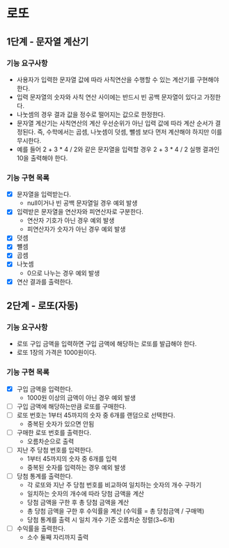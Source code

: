 # 로또

## 1단계 - 문자열 계산기

### 기능 요구사항

- 사용자가 입력한 문자열 값에 따라 사칙연산을 수행할 수 있는 계산기를 구현해야 한다.
- 입력 문자열의 숫자와 사칙 연산 사이에는 반드시 빈 공백 문자열이 있다고 가정한다.
- 나눗셈의 경우 결과 값을 정수로 떨어지는 값으로 한정한다.
- 문자열 계산기는 사칙연산의 계산 우선순위가 아닌 입력 값에 따라 계산 순서가 결정된다. 즉, 수학에서는 곱셈, 나눗셈이 덧셈, 뺄셈 보다 먼저 계산해야 하지만 이를 무시한다.
- 예를 들어 2 + 3 * 4 / 2와 같은 문자열을 입력할 경우 2 + 3 * 4 / 2 실행 결과인 10을 출력해야 한다.

### 기능 구현 목록

- [X] 문자열을 입력받는다.
    - null이거나 빈 공백 문자열일 경우 예외 발생
- [X] 입력받은 문자열을 연산자와 피연산자로 구분한다.
  - 연산자 기호가 아닌 경우 예외 발생
  - 피연산자가 숫자가 아닌 경우 예외 발생
- [X] 덧셈
- [X] 뺼셈
- [X] 곱셈
- [X] 나눗셈
  - 0으로 나누는 경우 예외 발생
- [X] 연산 결과를 출력한다.

## 2단계 - 로또(자동)

### 기능 요구사항
 
- 로또 구입 금액을 입력하면 구입 금액에 해당하는 로또를 발급해야 한다.
- 로또 1장의 가격은 1000원이다.

### 기능 구현 목록

- [X] 구입 금액을 입력한다.
  - 1000원 이상의 금액이 아닌 경우 예외 발생
- [ ] 구입 금액에 해당하는만큼 로또를 구매한다.
- [ ] 로또 번호는 1부터 45까지의 숫자 중 6개를 랜덤으로 선택한다.
  - 중복된 숫자가 있으면 안됨
- [ ] 구매한 로또 번호를 출력한다.
  - 오름차순으로 출력
- [ ] 지난 주 당첨 번호를 입력한다.
  - 1부터 45까지의 숫자 중 6개를 입력
  - 중복된 숫자를 입력하는 경우 예외 발생
- [ ] 당첨 통계를 출력한다.
  - 각 로또와 지난 주 당첨 번호를 비교하여 일치하는 숫자의 개수 구하기
  - 일치하는 숫자의 개수에 따라 당첨 금액을 계산
  - 당첨 금액을 구한 후 총 당첨 금액을 계산
  - 총 당첨 금액을 구한 후 수익률을 계산 (수익률 = 총 당첨금액 / 구매액)
  - 당첨 통계를 출력 시 일치 개수 기준 오름차순 정렬(3~6개)
- [ ] 수익률을 출력한다.
  - 소수 둘째 자리까지 출력
